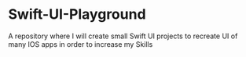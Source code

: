# Swift-UI-Playground
A repository where I will create small Swift UI projects to recreate UI of many IOS apps in order to increase my Skills

